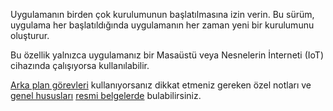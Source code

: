 ﻿Uygulamanın birden çok kurulumunun başlatılmasına izin verin. Bu sürüm, uygulama her başlatıldığında uygulamanın her zaman yeni bir kurulumunu oluşturur.

Bu özellik yalnızca uygulamanız bir Masaüstü veya Nesnelerin İnterneti (IoT) cihazında çalışıyorsa kullanılabilir.

[Arka plan görevleri](https://docs.microsoft.com/en-us/windows/uwp/launch-resume/multi-instance-uwp#background-tasks-and-multi-instancing) kullanıyorsanız dikkat etmeniz gereken özel notları ve [genel hususları](https://docs.microsoft.com/en-us/windows/uwp/launch-resume/multi-instance-uwp#additional-considerations) [resmi belgelerde](https://docs.microsoft.com/en-us/windows/uwp/launch-resume/multi-instance-uwp) bulabilirsiniz.
